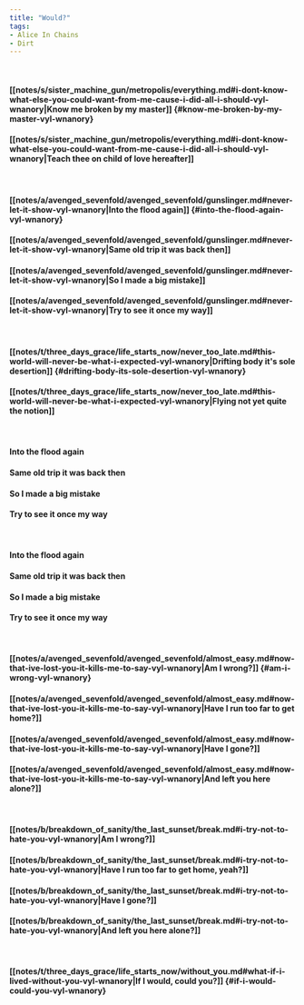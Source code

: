 ```yaml
---
title: "Would?"
tags:
- Alice In Chains
- Dirt
---
```

&nbsp;
#### [[notes/s/sister_machine_gun/metropolis/everything.md#i-dont-know-what-else-you-could-want-from-me-cause-i-did-all-i-should-vyl-wnanory|Know me broken by my master]] {#know-me-broken-by-my-master-vyl-wnanory}
#### [[notes/s/sister_machine_gun/metropolis/everything.md#i-dont-know-what-else-you-could-want-from-me-cause-i-did-all-i-should-vyl-wnanory|Teach thee on child of love hereafter]]
&nbsp;
#### [[notes/a/avenged_sevenfold/avenged_sevenfold/gunslinger.md#never-let-it-show-vyl-wnanory|Into the flood again]] {#into-the-flood-again-vyl-wnanory}
#### [[notes/a/avenged_sevenfold/avenged_sevenfold/gunslinger.md#never-let-it-show-vyl-wnanory|Same old trip it was back then]]
#### [[notes/a/avenged_sevenfold/avenged_sevenfold/gunslinger.md#never-let-it-show-vyl-wnanory|So I made a big mistake]]
#### [[notes/a/avenged_sevenfold/avenged_sevenfold/gunslinger.md#never-let-it-show-vyl-wnanory|Try to see it once my way]]
&nbsp;
#### [[notes/t/three_days_grace/life_starts_now/never_too_late.md#this-world-will-never-be-what-i-expected-vyl-wnanory|Drifting body it's sole desertion]] {#drifting-body-its-sole-desertion-vyl-wnanory}
#### [[notes/t/three_days_grace/life_starts_now/never_too_late.md#this-world-will-never-be-what-i-expected-vyl-wnanory|Flying not yet quite the notion]]
&nbsp;
#### Into the flood again
#### Same old trip it was back then
#### So I made a big mistake
#### Try to see it once my way
&nbsp;
#### Into the flood again
#### Same old trip it was back then
#### So I made a big mistake
#### Try to see it once my way
&nbsp;
#### [[notes/a/avenged_sevenfold/avenged_sevenfold/almost_easy.md#now-that-ive-lost-you-it-kills-me-to-say-vyl-wnanory|Am I wrong?]] {#am-i-wrong-vyl-wnanory}
#### [[notes/a/avenged_sevenfold/avenged_sevenfold/almost_easy.md#now-that-ive-lost-you-it-kills-me-to-say-vyl-wnanory|Have I run too far to get home?]]
#### [[notes/a/avenged_sevenfold/avenged_sevenfold/almost_easy.md#now-that-ive-lost-you-it-kills-me-to-say-vyl-wnanory|Have I gone?]]
#### [[notes/a/avenged_sevenfold/avenged_sevenfold/almost_easy.md#now-that-ive-lost-you-it-kills-me-to-say-vyl-wnanory|And left you here alone?]]
&nbsp;
#### [[notes/b/breakdown_of_sanity/the_last_sunset/break.md#i-try-not-to-hate-you-vyl-wnanory|Am I wrong?]]
#### [[notes/b/breakdown_of_sanity/the_last_sunset/break.md#i-try-not-to-hate-you-vyl-wnanory|Have I run too far to get home, yeah?]]
#### [[notes/b/breakdown_of_sanity/the_last_sunset/break.md#i-try-not-to-hate-you-vyl-wnanory|Have I gone?]]
#### [[notes/b/breakdown_of_sanity/the_last_sunset/break.md#i-try-not-to-hate-you-vyl-wnanory|And left you here alone?]]
&nbsp;
#### [[notes/t/three_days_grace/life_starts_now/without_you.md#what-if-i-lived-without-you-vyl-wnanory|If I would, could you?]] {#if-i-would-could-you-vyl-wnanory}

